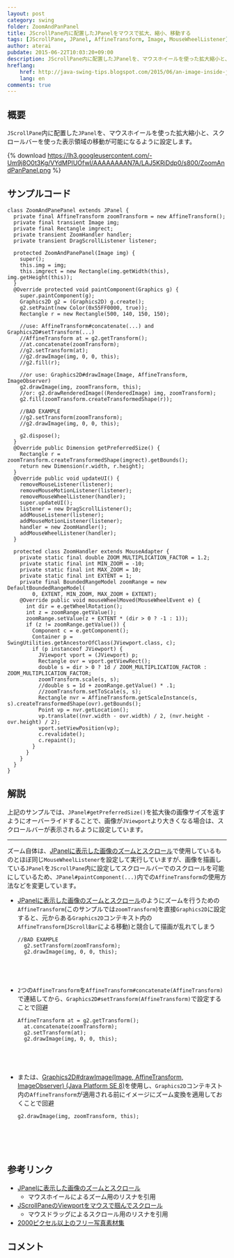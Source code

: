 ```yaml
---
layout: post
category: swing
folder: ZoomAndPanPanel
title: JScrollPane内に配置したJPanelをマウスで拡大、縮小、移動する
tags: [JScrollPane, JPanel, AffineTransform, Image, MouseWheelListener]
author: aterai
pubdate: 2015-06-22T10:03:20+09:00
description: JScrollPane内に配置したJPanelを、マウスホイールを使った拡大縮小と、スクロールバーを使った表示領域の移動が可能になるように設定します。
hreflang:
    href: http://java-swing-tips.blogspot.com/2015/06/an-image-inside-jscrollpane-zooming-by.html
    lang: en
comments: true
---
```

## 概要
`JScrollPane`内に配置した`JPanel`を、マウスホイールを使った拡大縮小と、スクロールバーを使った表示領域の移動が可能になるように設定します。

{% download https://lh3.googleusercontent.com/-Um9j8O0t3Kg/VYdMPIUOfwI/AAAAAAAAN7A/LAJ5KRiDdp0/s800/ZoomAndPanPanel.png %}

## サンプルコード
<pre class="prettyprint"><code>class ZoomAndPanePanel extends JPanel {
  private final AffineTransform zoomTransform = new AffineTransform();
  private final transient Image img;
  private final Rectangle imgrect;
  private transient ZoomHandler handler;
  private transient DragScrollListener listener;

  protected ZoomAndPanePanel(Image img) {
    super();
    this.img = img;
    this.imgrect = new Rectangle(img.getWidth(this), img.getHeight(this));
  }
  @Override protected void paintComponent(Graphics g) {
    super.paintComponent(g);
    Graphics2D g2 = (Graphics2D) g.create();
    g2.setPaint(new Color(0x55FF0000, true));
    Rectangle r = new Rectangle(500, 140, 150, 150);

    //use: AffineTransform#concatenate(...) and Graphics2D#setTransform(...)
    //AffineTransform at = g2.getTransform();
    //at.concatenate(zoomTransform);
    //g2.setTransform(at);
    //g2.drawImage(img, 0, 0, this);
    //g2.fill(r);

    //or use: Graphics2D#drawImage(Image, AffineTransform, ImageObserver)
    g2.drawImage(img, zoomTransform, this);
    //or: g2.drawRenderedImage((RenderedImage) img, zoomTransform);
    g2.fill(zoomTransform.createTransformedShape(r));

    //BAD EXAMPLE
    //g2.setTransform(zoomTransform);
    //g2.drawImage(img, 0, 0, this);

    g2.dispose();
  }
  @Override public Dimension getPreferredSize() {
    Rectangle r = zoomTransform.createTransformedShape(imgrect).getBounds();
    return new Dimension(r.width, r.height);
  }
  @Override public void updateUI() {
    removeMouseListener(listener);
    removeMouseMotionListener(listener);
    removeMouseWheelListener(handler);
    super.updateUI();
    listener = new DragScrollListener();
    addMouseListener(listener);
    addMouseMotionListener(listener);
    handler = new ZoomHandler();
    addMouseWheelListener(handler);
  }

  protected class ZoomHandler extends MouseAdapter {
    private static final double ZOOM_MULTIPLICATION_FACTOR = 1.2;
    private static final int MIN_ZOOM = -10;
    private static final int MAX_ZOOM = 10;
    private static final int EXTENT = 1;
    private final BoundedRangeModel zoomRange = new DefaultBoundedRangeModel(
        0, EXTENT, MIN_ZOOM, MAX_ZOOM + EXTENT);
    @Override public void mouseWheelMoved(MouseWheelEvent e) {
      int dir = e.getWheelRotation();
      int z = zoomRange.getValue();
      zoomRange.setValue(z + EXTENT * (dir &gt; 0 ? -1 : 1));
      if (z != zoomRange.getValue()) {
        Component c = e.getComponent();
        Container p = SwingUtilities.getAncestorOfClass(JViewport.class, c);
        if (p instanceof JViewport) {
          JViewport vport = (JViewport) p;
          Rectangle ovr = vport.getViewRect();
          double s = dir &gt; 0 ? 1d / ZOOM_MULTIPLICATION_FACTOR : ZOOM_MULTIPLICATION_FACTOR;
          zoomTransform.scale(s, s);
          //double s = 1d + zoomRange.getValue() * .1;
          //zoomTransform.setToScale(s, s);
          Rectangle nvr = AffineTransform.getScaleInstance(s, s).createTransformedShape(ovr).getBounds();
          Point vp = nvr.getLocation();
          vp.translate((nvr.width - ovr.width) / 2, (nvr.height - ovr.height) / 2);
          vport.setViewPosition(vp);
          c.revalidate();
          c.repaint();
        }
      }
    }
  }
}
</code></pre>

## 解説
上記のサンプルでは、`JPanel#getPreferredSize()`を拡大後の画像サイズを返すようにオーバーライドすることで、画像が`JViewport`より大きくなる場合は、スクロールバーが表示されるように設定しています。

- - - -
ズーム自体は、[JPanelに表示した画像のズームとスクロール](http://ateraimemo.com/Swing/ZoomingAndPanning.html)で使用しているものとほぼ同じ`MouseWheelListener`を設定して実行していますが、画像を描画している`JPanel`を`JScrollPane`内に設定してスクロールバーでのスクロールを可能にしているため、`JPanel#paintComponent(...)`内での`AffineTransform`の使用方法などを変更しています。

- [JPanelに表示した画像のズームとスクロール](http://ateraimemo.com/Swing/ZoomingAndPanning.html)のようにズームを行うための`AffineTransform`(このサンプルでは`zoomTransform`)を直接`Graphics2D`に設定すると、元からある`Graphics2D`コンテキスト内の`AffineTransform`(`JScrollBar`による移動)と競合して描画が乱れてしまう
    
    <pre class="prettyprint"><code>//BAD EXAMPLE
    g2.setTransform(zoomTransform);
    g2.drawImage(img, 0, 0, this);
</code></pre>
- `2`つの`AffineTransform`を`AffineTransform#concatenate(AffineTransform)`で連結してから、`Graphics2D#setTransform(AffineTransform)`で設定することで回避
    
    <pre class="prettyprint"><code>AffineTransform at = g2.getTransform();
    at.concatenate(zoomTransform);
    g2.setTransform(at);
    g2.drawImage(img, 0, 0, this);
</code></pre>
- または、[Graphics2D#drawImage(Image, AffineTransform, ImageObserver) (Java Platform SE 8)](http://docs.oracle.com/javase/jp/8/docs/api/java/awt/Graphics2D.html#drawImage-java.awt.Image-java.awt.geom.AffineTransform-java.awt.image.ImageObserver-)を使用し、`Graphics2D`コンテキスト内の`AffineTransform`が適用される前にイメージにズーム変換を適用しておくことで回避
    
    <pre class="prettyprint"><code>g2.drawImage(img, zoomTransform, this);

</code></pre>
## 参考リンク
- [JPanelに表示した画像のズームとスクロール](http://ateraimemo.com/Swing/ZoomingAndPanning.html)
    - マウスホイールによるズーム用のリスナを引用
- [JScrollPaneのViewportをマウスで掴んでスクロール](http://ateraimemo.com/Swing/HandScroll.html)
    - マウスドラッグによるスクロール用のリスナを引用
- [2000ピクセル以上のフリー写真素材集](http://sozai-free.com/)

<!-- dummy comment line for breaking list -->

## コメント

